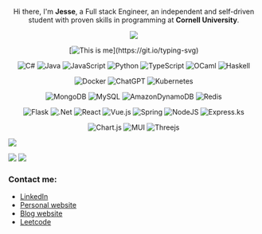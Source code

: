 <div align="center" >

Hi there, I'm **Jesse**, a Full stack Engineer, an independent and self-driven student with proven skills in programming at **Cornell University**.

<!--Trap--:)-->
<a href="https://github.com/404"><img src="https://blog.17lai.site/medias_webp/line.webp"></a>

<div align="center">

[![This is me](https://readme-typing-svg.herokuapp.com?font=Fira+Code&weight=200&size=12&pause=1000&random=false&width=435&lines=If+you+don't+believe+yourself%2C+no+one+will+do+it+for+you.)](https://git.io/typing-svg)

</div>


  
![C#](https://img.shields.io/badge/c%23-%23239120.svg?style=for-the-badge&logo=csharp&logoColor=white)
![Java](https://img.shields.io/badge/java-%23ED8B00.svg?style=for-the-badge&logo=openjdk&logoColor=white)
![JavaScript](https://img.shields.io/badge/javascript-%23323330.svg?style=for-the-badge&logo=javascript&logoColor=%23F7DF1E)
![Python](https://img.shields.io/badge/python-3670A0?style=for-the-badge&logo=python&logoColor=ffdd54)
![TypeScript](https://img.shields.io/badge/typescript-%23007ACC.svg?style=for-the-badge&logo=typescript&logoColor=white)
![OCaml](https://img.shields.io/badge/OCaml-%23E98407.svg?style=for-the-badge&logo=ocaml&logoColor=white)
![Haskell](https://img.shields.io/badge/Haskell-5e5086?style=for-the-badge&logo=haskell&logoColor=white)

![Docker](https://img.shields.io/badge/docker-%230db7ed.svg?style=for-the-badge&logo=docker&logoColor=white)
![ChatGPT](https://img.shields.io/badge/chatGPT-74aa9c?style=for-the-badge&logo=openai&logoColor=white)
![Kubernetes](https://img.shields.io/badge/kubernetes-%23326ce5.svg?style=for-the-badge&logo=kubernetes&logoColor=white)


![MongoDB](https://img.shields.io/badge/MongoDB-%234ea94b.svg?style=for-the-badge&logo=mongodb&logoColor=white)
![MySQL](https://img.shields.io/badge/mysql-4479A1.svg?style=for-the-badge&logo=mysql&logoColor=white)
![AmazonDynamoDB](https://img.shields.io/badge/Amazon%20DynamoDB-4053D6?style=for-the-badge&logo=Amazon%20DynamoDB&logoColor=white)
![Redis](https://img.shields.io/badge/redis-%23DD0031.svg?style=for-the-badge&logo=redis&logoColor=white)

![Flask](https://img.shields.io/badge/flask-%23000.svg?style=for-the-badge&logo=flask&logoColor=white)
![.Net](https://img.shields.io/badge/.NET-5C2D91?style=for-the-badge&logo=.net&logoColor=white)
![React](https://img.shields.io/badge/react-%2320232a.svg?style=for-the-badge&logo=react&logoColor=%2361DAFB)
![Vue.js](https://img.shields.io/badge/vuejs-%2335495e.svg?style=for-the-badge&logo=vuedotjs&logoColor=%234FC08D)
![Spring](https://img.shields.io/badge/spring-%236DB33F.svg?style=for-the-badge&logo=spring&logoColor=white)
![NodeJS](https://img.shields.io/badge/node.js-6DA55F?style=for-the-badge&logo=node.js&logoColor=white)
![Express.ks](https://img.shields.io/badge/Express%20js-000000?style=for-the-badge&logo=express&logoColor=white
)

![Chart.js](https://img.shields.io/badge/chart.js-F5788D.svg?style=for-the-badge&logo=chart.js&logoColor=white)
![MUI](https://img.shields.io/badge/MUI-%230081CB.svg?style=for-the-badge&logo=mui&logoColor=white)
![Threejs](https://img.shields.io/badge/threejs-black?style=for-the-badge&logo=three.js&logoColor=white)

</div>

<!--Trap--:)-->
<a href="https://github.com/404"><img src="https://blog.17lai.site/medias_webp/line.webp"></a>

<div>
<img src="https://github-readme-stats-git-masterrstaa-rickstaa.vercel.app/api?username=Jesse1211&hide_border=true&show_icons=trueline_height=21&theme=tokyonight&rank_icon=percentile&custom_title=My%20GitHub%20Stats"  />

<img src="https://github-readme-stats.vercel.app/api/top-langs/?username=Jesse1211&theme=dark&layout=compact" />
</div>


### Contact me: 
- [LinkedIn](https://www.linkedin.com/in/jesse-liu-0613201b4/)
- [Personal website](https://jesseliu.me)
- [Blog website](https://blog.jesseliu.me)
- [Leetcode](https://leetcode.com/u/zhenhualiu1211/)
